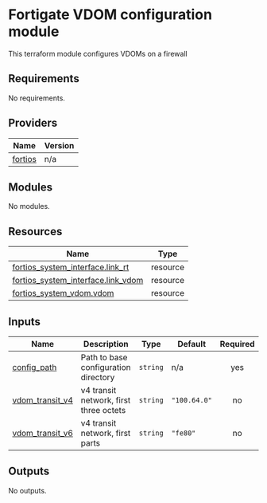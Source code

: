 <!-- BEGIN_TF_DOCS -->
# Fortigate VDOM configuration module

This terraform module configures VDOMs on a firewall

## Requirements

No requirements.

## Providers

| Name | Version |
|------|---------|
| <a name="provider_fortios"></a> [fortios](#provider\_fortios) | n/a |

## Modules

No modules.

## Resources

| Name | Type |
|------|------|
| [fortios_system_interface.link_rt](https://registry.terraform.io/providers/fortinetdev/fortios/latest/docs/resources/system_interface) | resource |
| [fortios_system_interface.link_vdom](https://registry.terraform.io/providers/fortinetdev/fortios/latest/docs/resources/system_interface) | resource |
| [fortios_system_vdom.vdom](https://registry.terraform.io/providers/fortinetdev/fortios/latest/docs/resources/system_vdom) | resource |

## Inputs

| Name | Description | Type | Default | Required |
|------|-------------|------|---------|:--------:|
| <a name="input_config_path"></a> [config\_path](#input\_config\_path) | Path to base configuration directory | `string` | n/a | yes |
| <a name="input_vdom_transit_v4"></a> [vdom\_transit\_v4](#input\_vdom\_transit\_v4) | v4 transit network, first three octets | `string` | `"100.64.0"` | no |
| <a name="input_vdom_transit_v6"></a> [vdom\_transit\_v6](#input\_vdom\_transit\_v6) | v4 transit network, first parts | `string` | `"fe80"` | no |

## Outputs

No outputs.
<!-- END_TF_DOCS -->